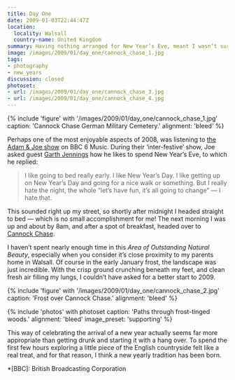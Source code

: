 ```yaml
---
title: Day One
date: 2009-01-03T22:44:47Z
location:
  locality: Walsall
  country-name: United Kingdom
summary: Having nothing arranged for New Year’s Eve, meant I wasn’t sure how I would be celebrating the arrival of 2009. Well, not until I heard a conversation on the radio.
image: /images/2009/01/day_one/cannock_chase_1.jpg
tags:
- photography
- new_years
discussion: closed
photoset:
- url: /images/2009/01/day_one/cannock_chase_3.jpg
- url: /images/2009/01/day_one/cannock_chase_4.jpg
---
```

{% include 'figure' with '/images/2009/01/day_one/cannock_chase_1.jpg'
  caption: 'Cannock Chase German Military Cemetery.'
  alignment: 'bleed'
%}

Perhaps one of the most enjoyable aspects of 2008, was listening to [the Adam & Joe show][1] on BBC 6 Music. During their ‘inter-festive’ show, Joe asked guest [Garth Jennings][2] how he likes to spend New Year’s Eve, to which he replied:

> I like going to bed really early. I like New Year’s Day. I like getting up on New Year’s Day and going for a nice walk or something. But I really hate the night, the whole “let’s have fun, it’s all going to change” — I hate that.

This sounded right up my street, so shortly after midnight I headed straight to bed — which is no small accomplishment for me! The next morning I was up and about by 8am, and after a spot of breakfast, headed over to [Cannock Chase][3].

I haven’t spent nearly enough time in this *Area of Outstanding Natural Beauty*, especially when you consider it’s close proximity to my parents home in Walsall. Of course in the early January frost, the landscape was just incredible. With the crisp ground crunching beneath my feet, and clean fresh air filling my lungs, I couldn’t have asked for a better start to 2009.

{% include 'figure' with '/images/2009/01/day_one/cannock_chase_2.jpg'
  caption: 'Frost over Cannock Chase.'
  alignment: 'bleed'
%}

{% include 'photos' with photoset
  caption: 'Paths through frost-tinged woods.'
  alignment: 'bleed'
  image_preset: 'supporting'
%}

This way of celebrating the arrival of a new year actually seems far more appropriate than getting drunk and starting it with a hang over. To spend the first few hours exploring a little piece of the English countryside felt like a real treat, and for that reason, I think a new yearly tradition has been born.

[1]: https://www.bbc.co.uk/6music/shows/adamandjoe/
[2]: http://www.imdb.com/name/nm1134029/
[3]: http://en.wikipedia.org/wiki/Cannock_Chase

*[BBC]: British Broadcasting Corporation
